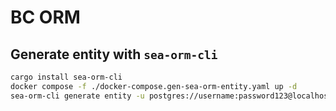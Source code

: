 # BC ORM

## Generate entity with `sea-orm-cli`
```bash
cargo install sea-orm-cli
docker compose -f ./docker-compose.gen-sea-orm-entity.yaml up -d
sea-orm-cli generate entity -u postgres://username:password123@localhost:5432/bc -o src/entity --with-serde serialize
```
